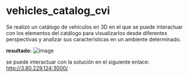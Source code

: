 # vehicles_catalog_cvi
Se realizó un catálogo de vehículos en 3D en el que se puede interactuar con los elementos del catálogo para visualizarlos desde diferentes perspectivas y analizar sus características en un ambiente determinado.

**resultado:**
![image](https://user-images.githubusercontent.com/60722640/206178987-66ecb4a3-8551-4780-a78c-08528ebe77fd.png)


se puede interactuar con la solución en el siguiente enlace: http://3.80.229.124:3000/
